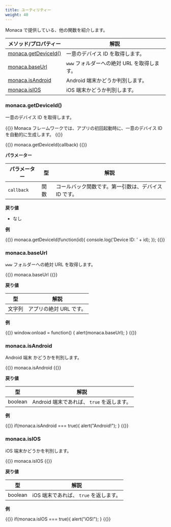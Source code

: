 ```yaml
---
title: ユーティリティー
weight: 40
---
```


Monaca で提供している、他の関数を紹介します。

メソッド/プロパティー | 解説
----------------|---------------------
[monaca.getDeviceId()](#monaca-getdeviceid) | 一意のデバイス ID を取得します。
[monaca.baseUrl](#monaca-baseurl) | `www` フォルダーへの絶対 URL を取得します。
[monaca.isAndroid](#monaca-isandroid) | Android 端末かどうか判別します。
[monaca.isIOS](#monaca-isios) | iOS 端末かどうか判別します。

### monaca.getDeviceId()

一意のデバイス ID を取得します。

{{<note>}}
Monaca フレームワークでは、アプリの初回起動時に、一意のデバイス ID を自動的に生成します。
{{</note>}}

{{<highlight bash>}}
monaca.getDeviceId(callback)
{{</highlight>}}

**パラメーター**

パラメーター | 型 | 解説
----------|------|-----------------
`callback` | 関数 | コールバック関数です。第一引数は、デバイス ID です。

**戻り値**

- なし

**例**

{{<highlight javascript>}}
monaca.getDeviceId(function(id){
   console.log('Device ID: ' + id);
});
{{</highlight>}}


### monaca.baseUrl

`www` フォルダーへの絶対 URL を取得します。

{{<highlight bash>}}
monaca.baseUrl
{{</highlight>}}

**戻り値**

型 | 解説
------|-----------------
文字列 | アプリの絶対 URL です。

**例**

{{<highlight javascript>}}
window.onload = function()
{
   alert(monaca.baseUrl);
}
{{</highlight>}}

### monaca.isAndroid

Android 端末 かどうかを判別します。

{{<highlight bash>}}
monaca.isAndroid
{{</highlight>}}

**戻り値**

型 | 解説
------|-----------------
boolean | Android 端末であれば、 `true` を返します。

**例**

{{<highlight javascript>}}
if(monaca.isAndroid === true){
  alert("Android!");
}
{{</highlight>}}

### monaca.isIOS

iOS 端末かどうかを判別します。

{{<highlight bash>}}
monaca.isIOS
{{</highlight>}}

**戻り値**

型 | 解説
------|-----------------
boolean | iOS 端末であれば、 `true` を返します。

**例**

{{<highlight javascript>}}
if(monaca.isIOS === true){
  alert("iOS!");
}
{{</highlight>}}



